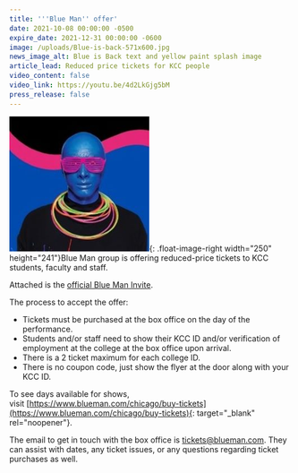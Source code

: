 ```yaml
---
title: '''Blue Man'' offer'
date: 2021-10-08 00:00:00 -0500
expire_date: 2021-12-31 00:00:00 -0600
image: /uploads/Blue-is-back-571x600.jpg
news_image_alt: Blue is Back text and yellow paint splash image
article_lead: Reduced price tickets for KCC people
video_content: false
video_link: https://youtu.be/4d2LkGjg5bM
press_release: false
---
```

![](/uploads/2021/blueman-image250x241.jpg){: .float-image-right width="250" height="241"}Blue Man group is offering reduced-price tickets to KCC students, faculty and staff.&nbsp;

Attached is the [official Blue Man Invite](/Blueman-half-off-flier.pdf).

The process to accept the offer:

* Tickets must be purchased at the box office on the day of the performance.
* Students and/or staff need to show their KCC ID and/or verification of employment at the college at the box office upon arrival. &nbsp;
* There is a 2 ticket maximum for each college ID.
* There is no coupon code, just show the flyer at the door along with your KCC ID.

To see days available for shows, visit&nbsp;[https://www.blueman.com/chicago/buy-tickets](https://www.blueman.com/chicago/buy-tickets){: target="_blank" rel="noopener"}.&nbsp;

The email to get in touch with the box office is [tickets@blueman.com](mailto:tickets@blueman.com). They can assist with dates, any ticket issues, or any questions regarding ticket purchases as well.

&nbsp;
